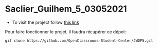 # Saclier_Guilhem_5_03052021

- To visit the project follow [this link](https://sguilhem.github.io/Saclier_Guilhem_5_03052021/)


Pour faire fonctionner le projet, il faudra récupérer ce dépot:

`git clone https://github.com/OpenClassrooms-Student-Center/JWDP5.git`
